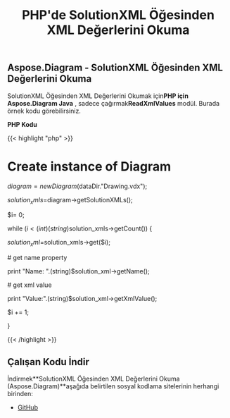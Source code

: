 ﻿---
title: PHP'de SolutionXML Öğesinden XML Değerlerini Okuma
type: docs
weight: 20
url: /tr/java/reading-xml-values-from-the-solutionxml-element-in-php/
---
## **Aspose.Diagram - SolutionXML Öğesinden XML Değerlerini Okuma**
 SolutionXML Öğesinden XML Değerlerini Okumak için**PHP için Aspose.Diagram Java** , sadece çağırmak**ReadXmlValues** modül. Burada örnek kodu görebilirsiniz.

**PHP Kodu**

{{< highlight "php" >}}

 # Create instance of Diagram

$diagram = new Diagram($dataDir."Drawing.vdx");

$solution_xmls=$diagram->getSolutionXMLs();

$i= 0;

while ($i<(int)(string)$solution_xmls->getCount()) {

$solution_xml =$solution_xmls->get($i);

\# get name property

print "Name: ".(string)$solution_xml->getName();

\# get xml value

print "Value:".(string)$solution_xml->getXmlValue();

$i += 1;

}

{{< /highlight >}}
## **Çalışan Kodu İndir**
 İndirmek**SolutionXML Öğesinden XML Değerlerini Okuma (Aspose.Diagram)**aşağıda belirtilen sosyal kodlama sitelerinin herhangi birinden:

- [GitHub](https://github.com/asposediagram/Aspose.Diagram-for-Java/blob/master/Plugins/Aspose_Diagram_Java_for_PHP/src/aspose/diagram/WorkingwithSolutionXMLElements/ReadXmlValues.php)
